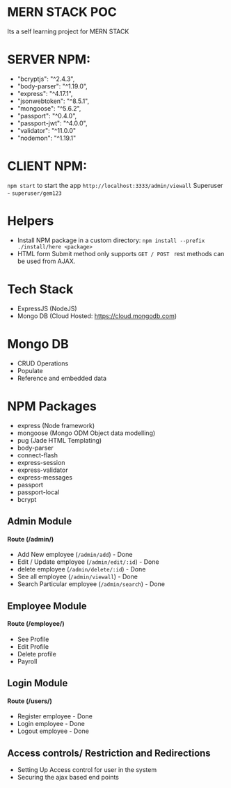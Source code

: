 # MERN STACK POC
Its a self learning project for MERN STACK

# SERVER NPM:
- "bcryptjs": "^2.4.3",
- "body-parser": "^1.19.0",
- "express": "^4.17.1",
- "jsonwebtoken": "^8.5.1",
- "mongoose": "^5.6.2",
- "passport": "^0.4.0",
- "passport-jwt": "^4.0.0",
- "validator": "^11.0.0"
- "nodemon": "^1.19.1"

# CLIENT NPM:







`npm start` to start the app `http://localhost:3333/admin/viewall`
Superuser - `superuser/gem123`

# Helpers
- Install NPM package in a custom directory:  `npm install --prefix ./install/here <package>`
- HTML form Submit method only supports `GET / POST ` rest methods can be used from AJAX.

# Tech Stack
- ExpressJS (NodeJS)
- Mongo DB (Cloud Hosted: https://cloud.mongodb.com)

# Mongo DB
- CRUD Operations
- Populate
- Reference and embedded data


# NPM Packages
- express (Node framework) 
- mongoose (Mongo ODM Object data modelling) 
- pug (Jade HTML Templating) 
- body-parser
- connect-flash
- express-session
- express-validator
- express-messages
- passport
- passport-local
- bcrypt


## Admin Module 
#### Route (/admin/)
- Add New employee (`/admin/add`) - Done
- Edit / Update employee (`/admin/edit/:id`) - Done
- delete employee (`/admin/delete/:id`) - Done
- See all employee (`/admin/viewall`) - Done
- Search Particular employee (`/admin/search`) - Done

## Employee Module 
#### Route (/employee/)
- See Profile
- Edit Profile
- Delete profile
- Payroll

## Login Module

#### Route (/users/)
- Register employee - Done
- Login employee - Done
- Logout employee - Done

## Access controls/ Restriction and Redirections
- Setting Up Access control for user in the system
- Securing the ajax based end points
